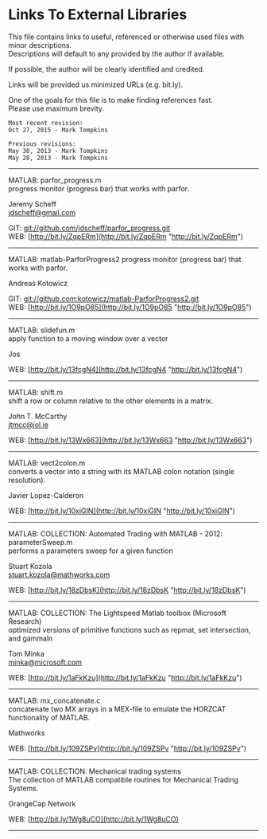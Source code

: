 # Links To External Libraries #

This file contains links to useful, referenced or otherwise used files with minor descriptions.  
Descriptions will default to any provided by the author if available.

If possible, the author will be clearly identified and credited.

Links will be provided us minimized URLs (e.g. bit.ly).

One of the goals for this file is to make finding references fast.  
Please use maximum brevity.

```
Most recent revision:
Oct 27, 2015 - Mark Tompkins

Previous revisions:
May 30, 2013 - Mark Tompkins
May 28, 2013 - Mark Tompkins
```
--------------------------------------------------------
MATLAB: parfor_progress.m  
progress monitor (progress bar) that works with parfor.

Jeremy Scheff  
jdscheff@gmail.com  

GIT: [git://github.com/jdscheff/parfor_progress.git](git://github.com/jdscheff/parfor_progress.git "git://github.com/jdscheff/parfor_progress.git")  
WEB: [http://bit.ly/ZqpERm](http://bit.ly/ZqpERm "http://bit.ly/ZqpERm")

--------------------------------------------------------
MATLAB: matlab-ParforProgress2
progress monitor (progress bar) that works with parfor.

Andreas Kotowicz 

GIT: [git://github.com:kotowicz/matlab-ParforProgress2.git](git://github.com:kotowicz/matlab-ParforProgress2.git "git://github.com:kotowicz/matlab-ParforProgress2.git")  
WEB: [http://bit.ly/1O9pO85](http://bit.ly/1O9pO85 "http://bit.ly/1O9pO85")

--------------------------------------------------------
MATLAB: slidefun.m  
apply function to a moving window over a vector

Jos  

WEB: [http://bit.ly/13fcgN4](http://bit.ly/13fcgN4 "http://bit.ly/13fcgN4")

--------------------------------------------------------
MATLAB: shift.m  
shift a row or column relative to the other elements in a matrix.

John T. McCarthy  
jtmcc@iol.ie

WEB: [http://bit.ly/13Wx663](http://bit.ly/13Wx663 "http://bit.ly/13Wx663")

--------------------------------------------------------
MATLAB: vect2colon.m  
converts a vector into a string with its MATLAB colon notation (single resolution).

Javier Lopez-Calderon

WEB: [http://bit.ly/10xiGIN](http://bit.ly/10xiGIN "http://bit.ly/10xiGIN")

--------------------------------------------------------
MATLAB: COLLECTION: Automated Trading with MATLAB - 2012: parameterSweep.m  
performs a parameters sweep for a given function

Stuart Kozola  
stuart.kozola@mathworks.com

WEB: [http://bit.ly/18zDbsK](http://bit.ly/18zDbsK "http://bit.ly/18zDbsK")

--------------------------------------------------------
MATLAB: COLLECTION: The Lightspeed Matlab toolbox (Microsoft Research)  
optimized versions of primitive functions such as repmat, set intersection, and gammaln

Tom Minka  
minka@microsoft.com

WEB: [http://bit.ly/1aFkKzu](http://bit.ly/1aFkKzu "http://bit.ly/1aFkKzu")

--------------------------------------------------------
MATLAB: mx_concatenate.c  
concatenate two MX arrays in a MEX-file to emulate the HORZCAT functionality of MATLAB.

Mathworks

WEB: [http://bit.ly/109ZSPv](http://bit.ly/109ZSPv "http://bit.ly/109ZSPv")

--------------------------------------------------------
MATLAB: COLLECTION: Mechanical trading systems    
The collection of MATLAB compatible routines for Mechanical Trading Systems.

OrangeCap Network

WEB: [http://bit.ly/1Wg8uCO](http://bit.ly/1Wg8uCO)

--------------------------------------------------------
